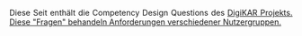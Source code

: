 <p align="justify">Diese Seit enthält die Competency Design Questions des <a href="https://digikar.eu/">DigiKAR Projekts. Diese "Fragen" behandeln Anforderungen verschiedener Nutzergruppen.</p>
